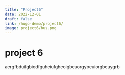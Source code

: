```yaml
---
title: "Project6"
date: 2022-12-01
draft: false
link: /hugo-demo/project6/
image: project6/bus.png
---
```


# project 6

aergfbduifgbiodfguheiufgheoigbeuorgybeuiorgbeuygrb